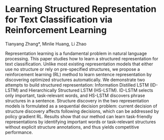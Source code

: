 # Learning Structured Representation for Text Classification via Reinforcement Learning
Tianyang Zhang*, Minlie Huang, Li Zhao

Representation learning is a fundamental problem in natural language processing. This paper studies how to learn a structured representation for text classification. Unlike most existing representation models that either use no structure or rely on pre-specified structures, we propose a reinforcement learning (RL) method to learn sentence representation by discovering optimized structures automatically. We demonstrate two attempts to build structured representation: Information Distilled LSTM (ID-LSTM) and Hierarchically Structured LSTM (HS-LSTM). ID-LSTM selects only important, task-relevant words, and HS-LSTM discovers phrase structures in a sentence. Structure discovery in the two representation models is formulated as a sequential decision problem: current decision of structure discovery affects following decisions, which can be addressed by policy gradient RL. Results show that our method can learn task-friendly representations by identifying important words or task-relevant structures without explicit structure annotations, and thus yields competitive performance.
